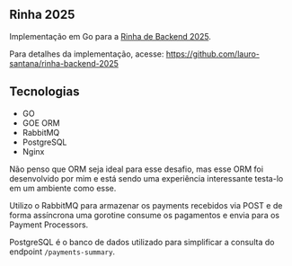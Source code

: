 ## Rinha 2025

Implementação em Go para a [Rinha de Backend 2025](https://github.com/zanfranceschi/rinha-de-backend-2025).

Para detalhes da implementação, acesse: https://github.com/lauro-santana/rinha-backend-2025


## Tecnologias

- GO
- GOE ORM
- RabbitMQ
- PostgreSQL
- Nginx

Não penso que ORM seja ideal para esse desafio, mas esse ORM foi desenvolvido por mim e está sendo uma experiência interessante testa-lo em um ambiente como esse.

Utilizo o RabbitMQ para armazenar os payments recebidos via POST e de forma assíncrona uma gorotine consume os pagamentos e envia para os Payment Processors.

PostgreSQL é o banco de dados utilizado para simplificar a consulta do endpoint `/payments-summary`.
